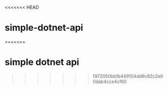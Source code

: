 <<<<<<< HEAD
# simple-dotnet-api
=======
# simple dotnet api
>>>>>>> f972050bb1b449104dd9c82c2e00dab4cce4cf60
